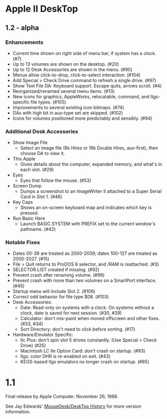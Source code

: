 # Apple II DeskTop

## 1.2 - alpha

### Enhancements

* Current time shown on right side of menu bar, if system has a clock. (#7)
* Up to 13 volumes are shown on the desktop. (#20)
* Up to 12 Desk Accessories are shown in the menu. (#90)
* Menus allow click-to-drop, click-to-select interaction. (#104)
* Add Special > Check Drive command to refresh a single drive. (#97)
* Show Text File DA: Keyboard support. Escape quits, arrows scroll. (#4)
* Reorganized/renamed several menu items. (#13)
* New icons for graphics, AppleWorks, relocatable, command, and IIgs-specific file types. (#105)
* Improvements to several existing icon bitmaps. (#74)
* DAs with high bit in aux-type set are skipped. (#102)
* Icons for volumes positioned more predictably and sensibly. (#94)

### Additional Desk Accessories

* Show Image File
  * Select an image file (8k Hires or 16k Double Hires, aux-first), then choose DA to view it.
* This Apple
  * Gives details about the computer, expanded memory, and what's in each slot. (#29)
* Eyes
  * Eyes that follow the mouse. (#53)
* Screen Dump
  * Dumps a screenshot to an ImageWriter II attached to a Super Serial Card in Slot 1. (#46)
* Key Caps
  * Shows an on-screen keyboard map and indicates which key is pressed.
* Run Basic Here
  * Launch BASIC.SYSTEM with PREFIX set to the current window's pathname. (#42)

### Notable Fixes

* Dates 00-39 are treated as 2000-2039; dates 100-127 are treated as 2000-2027. (#15)
* File > Quit returns to ProDOS 8 selector, and /RAM is reattached. (#3)
* SELECTOR.LIST created if missing. (#92)
* Prevent crash after renaming volume. (#99)
* Prevent crash with more than two volumes on a SmartPort interface. (#45)
* Startup menu will include Slot 2. (#106)
* Correct odd behavior for file type $08. (#103)
* Desk Accessories:
  * Date: Read-only on systems with a clock. On systems without a clock, date is saved for next session. (#30, #39)
  * Calculator: don't mis-paint when moved offscreen and other fixes. (#33, #34)
  * Sort Directory: don't need to click before sorting. (#17)
* Hardware/Emulator Specific:
  * IIc Plus: don't spin slot 5 drives constantly. (Use Special > Check Drive) (#25)
  * Macintosh LC IIe Option Card: don't crash on startup. (#93)
  * IIgs: color DHR is re-enabled on exit. (#43)
  * KEGS-based IIgs emulators no longer crash on startup. (#85)

# 1.1

Final release by Apple Computer. November 26, 1986.

See Jay Edwards' [MouseDesk/DeskTop History](https://mirrors.apple2.org.za/ground.icaen.uiowa.edu/MiscInfo/Misc/mousedesk.info)
for more version information.
